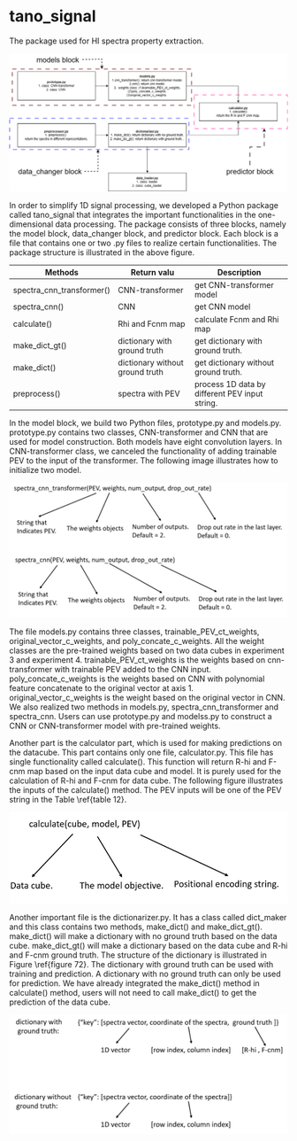# tano_signal
The package used for HI spectra property extraction.


![plot](./imgs/ts1.png)


In order to simplify 1D signal processing, we developed a Python package called tano\_signal that integrates the important functionalities in the one-dimensional data processing. The package consists of three blocks, namely the model block, data\_changer block, and predictor block. Each block is a file that contains one or two .py files to realize certain functionalities. The package structure is illustrated in the above figure. <br />



| Methods   | Return valu | Description   |
| --------      |    --------   |  --------------- |
|spectra_cnn_transformer() | CNN-transformer | get CNN-transformer model|
|spectra_cnn() | CNN     |  get CNN model |
 |calculate() |  Rhi and Fcnm map  | calculate Fcnm and Rhi map |
 |make_dict_gt() | dictionary with ground truth     |  get dictionary with ground truth. |
 |make_dict() | dictionary without ground truth    | get dictionary without ground truth.  |
 |preprocess() |   spectra with PEV | process 1D data by different PEV input string. |





In the model block, we build two Python files, prototype.py and models.py.  prototype.py contains two classes, CNN-transformer and CNN that are used for model construction. Both models have eight convolution layers. In CNN-transformer class, we canceled the functionality of adding trainable PEV to the input of the transformer. The following image illustrates how to initialize two model.  <br />

![plot](./imgs/ts2.png)




The file models.py contains three classes, trainable_PEV_ct_weights, original_vector_c_weights, and poly_concate_c_weights. All the weight classes are the pre-trained weights based on two data cubes in experiment 3 and experiment 4. trainable_PEV_ct_weights is the weights based on cnn-transformer with trainable PEV added to the CNN input. poly_concate_c_weights is the weights based on CNN with polynomial feature concatenate to the original vector at axis 1. original_vector_c_weights is the weight based on the original vector in CNN. We also realized two methods in models.py, spectra_cnn_transformer and spectra_cnn. Users can use prototype.py and modelss.py to construct a CNN or CNN-transformer model with pre-trained weights. <br />




Another part is the calculator part, which is used for making predictions on the datacube. This part contains only one file, calculator.py. This file has single functionality called calculate(). This function will return R-hi and F-cnm map based on the input data cube and model. It is purely used for the calculation of R-hi and F-cnm for data cube. The following figure illustrates the inputs of the calculate() method. The PEV inputs will be one of the PEV string in the Table \ref{table 12}. <br />

![plot](./imgs/ts3.png)




Another important file is the dictionarizer.py. It has a class called dict_maker and this class contains two methods, make_dict() and make_dict_gt(). make_dict() will make a dictionary with no ground truth based on the data cube. make_dict_gt() will make a dictionary based on the data cube and R-hi and F-cnm ground truth. The structure of the dictionary is illustrated in Figure \ref{figure 72}.  The dictionary with ground truth can be used with training and prediction. A dictionary with no ground truth can only be used for prediction. We have already integrated the make_dict() method in calculate() method, users will not need to call make_dict() to get the prediction of the data cube. <br />

![plot](./imgs/ts5.png)






















